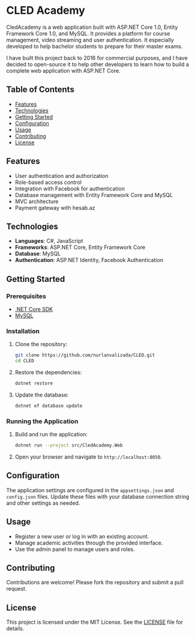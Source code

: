 # CLED Academy

CledAcademy is a web application built with ASP.NET Core 1.0, Entity Framework Core 1.0, and MySQL. It provides a platform for course management, video streaming and user authentication.
It especially developed to help bachelor students to prepare for their master exams.

I have built this project back to 2016 for commercial purposes, and I have decided to open-source it to help other developers to learn how to build a complete web application with ASP.NET Core.

## Table of Contents

- [Features](#features)
- [Technologies](#technologies)
- [Getting Started](#getting-started)
- [Configuration](#configuration)
- [Usage](#usage)
- [Contributing](#contributing)
- [License](#license)

## Features

- User authentication and authorization
- Role-based access control
- Integration with Facebook for authentication
- Database management with Entity Framework Core and MySQL
- MVC architecture
- Payment gateway with hesab.az

## Technologies

- **Languages**: C#, JavaScript
- **Frameworks**: ASP.NET Core, Entity Framework Core
- **Database**: MySQL
- **Authentication**: ASP.NET Identity, Facebook Authentication

## Getting Started

### Prerequisites

- [.NET Core SDK](https://dotnet.microsoft.com/download)
- [MySQL](https://www.mysql.com/downloads/)

### Installation

1. Clone the repository:
    ```sh
    git clone https://github.com/nurlanvalizada/CLED.git
    cd CLED
    ```

2. Restore the dependencies:
    ```sh
    dotnet restore
    ```

3. Update the database:
    ```sh
    dotnet ef database update
    ```

### Running the Application

1. Build and run the application:
    ```sh
    dotnet run --project src/CledAcademy.Web
    ```

2. Open your browser and navigate to `http://localhost:8050`.

## Configuration

The application settings are configured in the `appsettings.json` and `config.json` files. Update these files with your database connection string and other settings as needed.

## Usage

- Register a new user or log in with an existing account.
- Manage academic activities through the provided interface.
- Use the admin panel to manage users and roles.

## Contributing

Contributions are welcome! Please fork the repository and submit a pull request.

## License

This project is licensed under the MIT License. See the [LICENSE](LICENSE) file for details.